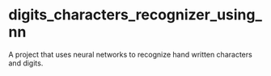 # digits_characters_recognizer_using_nn
A project that uses neural networks to recognize hand written characters and digits.
